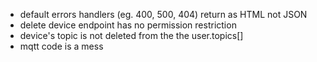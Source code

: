 - default errors handlers (eg. 400, 500, 404) return as HTML not JSON
- delete device endpoint has no permission restriction
- device's topic is not deleted from the the user.topics[]
- mqtt code is a mess
